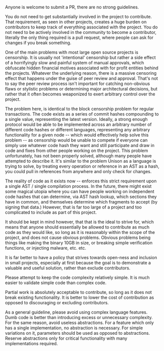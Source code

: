 Anyone is welcome to submit a PR, there are no strong guidelines.

You do not need to get substantially involved in the project to contribute. That requirement, as seen in other 
projects, creates a huge burden on contributors to keep track of everything associated with the project. 
You do not need to be actively involved in the community to become a contributor, literally the only thing 
required is a pull request, where people can ask for changes if you break something.

One of the main problems with most large open source projects is censorship. It is usually not 'intentional' 
censorship but rather a side effect of a horrifyingly slow and painful system of manual approvals, which obfuscate hidden 
financial motives associated with for profit entities behind the projects. Whatever the underlying reason, there 
is a massive censoring effect that happens under the guise of peer review and approval. That's not to say the 
peer review process isn't important for catching non-obvious flaws or stylistic problems or determining major 
architectural decisions, but rather that it often becomes weaponized to exert arbitrary control over the project. 

The problem here, is identical to the block censorship problem for regular transactions. The code exists as a 
series of commit hashes compounding to a single value, representing the latest version. Ideally, a strong enough 
protocol would be able to be implemented across an arbitrary number of different code hashes or different languages, 
representing any arbitrary functionality for a given node -- which would effectively help solve this problem -- as 
censorship would be unable to compete if everyone can simply use whatever code hash they want and still participate 
and draw in code and fixes from other people working on the project. This problem unfortunately, has not been 
properly solved, although many people have attempted to describe it. It's similar to the problem Unison as a language 
is trying to solve, by treating every operation or reference in an AST as a hash, you could pull in references from 
anywhere and only check for changes. 

The reality of code as it exists now -- enforces this strict requirement upon a single AST / single compilation 
process. In the future, there might exist some magical utopia where you can have people working on independent 
code hashes that can determine, via AST hash lookup, which sections they have in common, and themselves determine 
which fragments to accept (by signing that data.) However, that is far too large of a project and too complicated to 
include as part of this project. 

It should be kept in mind however, that that is the ideal to strive for, which means that anyone should essentially 
be allowed to contribute as much code as they would like, so long as it is reasonably within the scope of the project, 
and does not cause obvious problems. Obvious problems being things like making the binary 10GB in size, or breaking 
simple verification functions, or injecting malware, etc. etc. 

It is far better to have a policy that strives towards open-ness and inclusion in small projects, especially at first 
because the goal is to demonstrate a valuable and useful solution, rather than exclude contributors.

Please attempt to keep the code complexity relatively simple. It is much easier to validate simple code than 
complex code. 

Partial work is absolutely acceptable to contribute, so long as it does not break existing functionality. 
It is better to lower the cost of contribution as opposed to discouraging or excluding contributors.

As a general guideline, please avoid using complex language features. Dumb code is better than introducing 
excess or unnecessary complexity. For the same reason, avoid useless abstractions. For a feature which only has a 
single implementation, no abstraction is necessary. For simple variations on it, parameters should be used as 
opposed to abstractions. Reserve abstractions only for critical functionality with many implementations required.